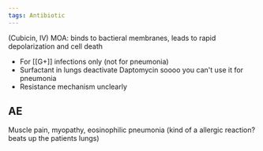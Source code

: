 ```yaml
---
tags: Antibiotic
---
```

(Cubicin, IV)
MOA: binds to bactieral membranes, leads to rapid depolarization and cell death
- For [[G+]] infections only (not for pneumonia)
- Surfactant in lungs deactivate Daptomycin soooo you can't use it for pneumonia
- Resistance mechanism unclearly

## AE
Muscle pain, myopathy, eosinophilic pneumonia (kind of a allergic reaction? beats up the patients lungs) 